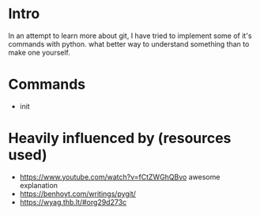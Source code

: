 # Intro
In an attempt to learn more about git, I have tried to implement some of it's commands with python.
what better way to understand something than to make one yourself.

# Commands
- init

# Heavily influenced by (resources used)
- https://www.youtube.com/watch?v=fCtZWGhQBvo awesome explanation
- https://benhoyt.com/writings/pygit/
- https://wyag.thb.lt/#org29d273c